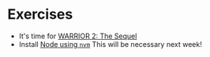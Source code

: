 # Exercises

* It's time for [WARRIOR 2: The Sequel](https://github.com/ccs-fall-2023/exercises/blob/main/js-oop-warrior/WARRIOR2.md)
* Install [Node using `nvm`](https://heynode.com/tutorial/install-nodejs-locally-nvm/)
  This will be necessary next week!
